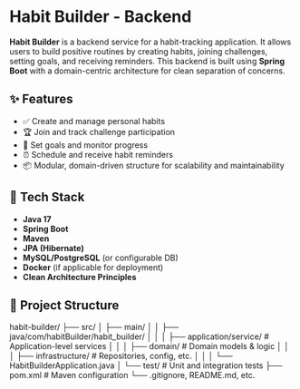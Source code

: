 # Habit Builder - Backend

**Habit Builder** is a backend service for a habit-tracking application. It allows users to build positive routines by creating habits, joining challenges, setting goals, and receiving reminders. This backend is built using **Spring Boot** with a domain-centric architecture for clean separation of concerns.

## ✨ Features

- ✅ Create and manage personal habits
- 🏆 Join and track challenge participation
- 🎯 Set goals and monitor progress
- ⏰ Schedule and receive habit reminders
- 📦 Modular, domain-driven structure for scalability and maintainability

## 🧱 Tech Stack

- **Java 17**
- **Spring Boot**
- **Maven**
- **JPA (Hibernate)**
- **MySQL/PostgreSQL** (or configurable DB)
- **Docker** (if applicable for deployment)
- **Clean Architecture Principles**

## 📁 Project Structure

habit-builder/
├── src/
│ ├── main/
│ │ ├── java/com/habitBuilder/habit_builder/
│ │ │ ├── application/service/ # Application-level services
│ │ │ ├── domain/ # Domain models & logic
│ │ │ ├── infrastructure/ # Repositories, config, etc.
│ │ │ └── HabitBuilderApplication.java
│ └── test/ # Unit and integration tests
├── pom.xml # Maven configuration
└── .gitignore, README.md, etc.
